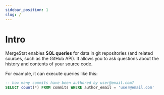```yaml
---
sidebar_position: 1
slug: /
---
```


# Intro

MergeStat enables **SQL queries** for data in git repositories (and related sources, such as the GitHub API).
It allows you to ask questions about the history and contents of your source code.
<!-- It's both an [open-source command line tool](https://github.com/mergestat/mergestat) and a [web application](https://app.mergestat.com/). -->

For example, it can execute queries like this:

```sql
-- how many commits have been authored by user@email.com?
SELECT count(*) FROM commits WHERE author_email = 'user@email.com'
```
